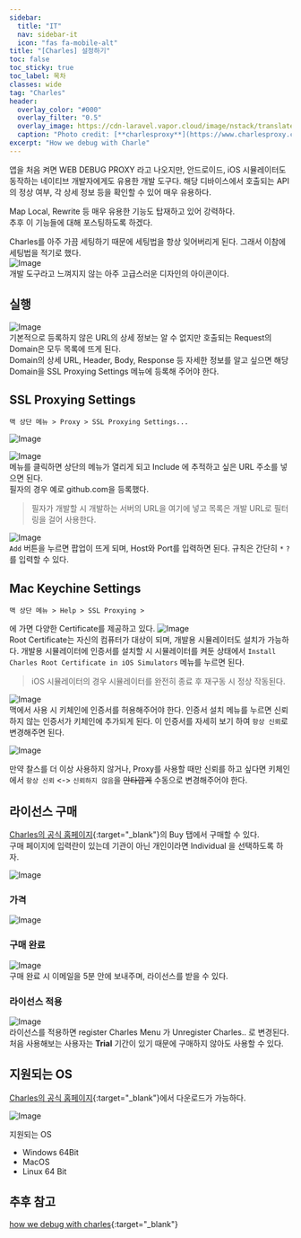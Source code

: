 ```yaml
---
sidebar:
  title: "IT"
  nav: sidebar-it
  icon: "fas fa-mobile-alt"
title: "[Charles] 설정하기"
toc: false
toc_sticky: true
toc_label: 목차
classes: wide
tag: "Charles"
header:
  overlay_color: "#000"
  overlay_filter: "0.5"
  overlay_image: https://cdn-laravel.vapor.cloud/image/nstack/translate_values/charles_IPjFgz7Fvv.png
  caption: "Photo credit: [**charlesproxy**](https://www.charlesproxy.com/)"
excerpt: "How we debug with Charle"
---
```

앱을 처음 켜면 WEB DEBUG PROXY 라고 나오지만, 안드로이드, iOS 시뮬레이터도 동작하는 네이티브 개발자에게도 유용한 개발 도구다. 해당 디바이스에서 호출되는 API의 정상 여부, 각 상세 정보 등을 확인할 수 있어 매우 유용하다.

Map Local, Rewrite 등 매우 유용한 기능도 탑재하고 있어 강력하다.  
추후 이 기능들에 대해 포스팅하도록 하겠다.

Charles를 아주 가끔 세팅하기 때문에 세팅법을 항상 잊어버리게 된다. 그래서 이참에 세팅법을 적기로 했다.  
![Image](https://drive.google.com/uc?export=view&id=1UZ3lhBiWu3eeTDLpkIodF4Aj3KWhyWb2)  
개발 도구라고 느껴지지 않는 아주 고급스러운 디자인의 아이콘이다. 

## 실행
![Image](https://drive.google.com/uc?export=view&id=13q7tLNemRV_yKCcpnx_HEL75Lji9K8T5)  
기본적으로 등록하지 않은 URL의 상세 정보는 알 수 없지만 호출되는 Request의 Domain은 모두 목록에 뜨게 된다.  
Domain의 상세 URL, Header, Body, Response 등 자세한 정보를 알고 싶으면 해당 Domain을 SSL Proxying Settings 메뉴에 등록해 주어야 한다.

## SSL Proxying Settings
```
맥 상단 메뉴 > Proxy > SSL Proxying Settings...
```
![Image](https://drive.google.com/uc?export=view&id=15NWw6DrvFH1pPql2K9DZ66-lRgSkdUic)  

![Image](https://drive.google.com/uc?export=view&id=1Zmjxk3VRE4dQN9jKKfm8IUOFcC74aYRj)  
메뉴를 클릭하면 상단의 메뉴가 열리게 되고 Include 에 추적하고 싶은 URL 주소를 넣으면 된다.  
필자의 경우 예로 github.com을 등록했다.
>필자가 개발할 시 개발하는 서버의 URL을 여기에 넣고 목록은 개발 URL로 필터링을 걸어 사용한다.

![Image](https://drive.google.com/uc?export=view&id=1Y0yXcHxxD7tPhBU-kMuFnwO6AyS8D3zF)  
`Add` 버튼을 누르면 팝업이 뜨게 되며, Host와 Port를 입력하면 된다. 규칙은 간단히 `*` `?` 를 입력할 수 있다.



## Mac Keychine Settings
```
맥 상단 메뉴 > Help > SSL Proxying > 
```
에 가면 다양한 Certificate를 제공하고 있다.
![Image](https://drive.google.com/uc?export=view&id=1eWiuppv7fM_0gry6Lal6zv5-aXVgS3f0)  
Root Certificate는 자신의 컴퓨터가 대상이 되며, 개발용 시뮬레이터도 설치가 가능하다. 개발용 시뮬레이터에 인증서를 설치할 시 시뮬레이터를 켜둔 상태에서 `Install Charles Root Certificate in iOS Simulators` 메뉴를 누르면 된다.
> iOS 시뮬레이터의 경우 시뮬레이터를 완전히 종료 후 재구동 시 정상 작동된다.

![Image](https://drive.google.com/uc?export=view&id=1OkEotKDlpjkULxRcgAHoUf5zoPyc-oqv)   
맥에서 사용 시 키체인에 인증서를 허용해주어야 한다. 인증서 설치 메뉴를 누르면 신뢰하지 않는 인증서가 키체인에 추가되게 된다. 이 인증서를 자세히 보기 하여 `항상 신뢰`로 변경해주면 된다.

![Image](https://drive.google.com/uc?export=view&id=13QhN6Dtey65aw143hHl0_1Q0pqc90a0f)  

만약 찰스를 더 이상 사용하지 않거나, Proxy를 사용할 때만 신뢰를 하고 싶다면 키체인에서 `항상 신뢰` <-> `신뢰하지 않음`을 ~~안타깝게~~ 수동으로 변경해주어야 한다.

## 라이선스 구매
[<i class="fas fa-link"></i> Charles의 공식 홈페이지](https://www.charlesproxy.com/buy/){:target="_blank"}의 Buy 탭에서 구매할 수 있다.  
구매 페이지에 입력란이 있는데 기관이 아닌 개인이라면 Individual 을 선택하도록 하자.

![Image](https://drive.google.com/uc?export=view&id=1mZpM31Z5zQDXTJwlcH0xVxqNJJllAYZ4)    
### 가격
![Image](https://drive.google.com/uc?export=view&id=1bFFDtvQK_-A5pSuPxbsus2AptqayG7DI)  

### 구매 완료
![Image](https://drive.google.com/uc?export=view&id=1NRHLnbmj0ITL2I3AuxF1bw1_-ieHVwcK)  
구매 완료 시 이메일을 5분 안에 보내주며, 라이선스를 받을 수 있다.

### 라이선스 적용
![Image](https://drive.google.com/uc?export=view&id=1umLpBxldjHH3DZg_MmqvcSvctDUnEKX5)  
라이선스를 적용하면 register Charles Menu 가 Unregister Charles.. 로 변경된다.  
처음 사용해보는 사용자는 **Trial** 기간이 있기 때문에 구매하지 않아도 사용할 수 있다.


## 지원되는 OS
[<i class="fas fa-link"></i> Charles의 공식 홈페이지](https://www.charlesproxy.com/download/){:target="_blank"}에서 다운로드가 가능하다.


![Image](https://drive.google.com/uc?export=view&id=15DRm3s7GFv-UzIIvbU5zKIqElVEJw2zc)

지원되는 OS
- Windows 64Bit  
- MacOS
- Linux 64 Bit


## 추후 참고
[<i class="fas fa-link"></i> how we debug with charles](https://www.nodesagency.com/how-we-debug-with-charles/){:target="_blank"}

